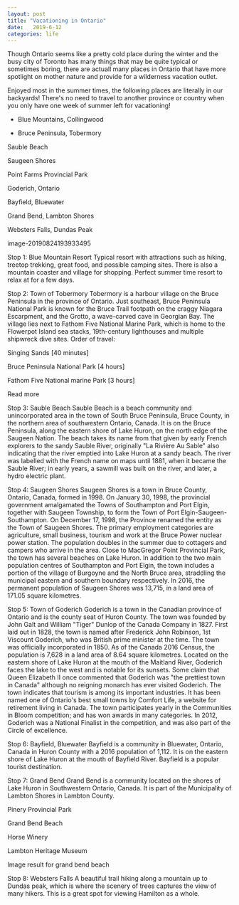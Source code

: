 ```yaml
---
layout: post
title: "Vacationing in Ontario"
date:   2019-6-12
categories: life
---
```



Though Ontario seems like a pretty cold place during the winter and the busy city of Toronto has many things that may be quite typical or sometimes boring, there are actuall many places in Ontario that have more spotlight on mother nature and provide for a wilderness vacation outlet. 

Enjoyed most in the summer times, the following places are literally in our backyards! There's no need to travel to another province or country when you only have one week of summer left for vacationing!

- Blue Mountains, Collingwood

- Bruce Peninsula, Tobermory

Sauble Beach

Saugeen Shores

Point Farms Provincial Park

Goderich, Ontario

Bayfield, Bluewater

Grand Bend, Lambton Shores

Websters Falls, Dundas Peak

image-20190824193933495

Stop 1: Blue Mountain Resort
Typical resort with attractions such as hiking, treetop trekking, great food, and possible camping sites. There is also a mountain coaster and village for shopping. Perfect summer time resort to relax at for a few days.

Stop 2: Town of Tobermory
Tobermory is a harbour village on the Bruce Peninsula in the province of Ontario. Just southeast, Bruce Peninsula National Park is known for the Bruce Trail footpath on the craggy Niagara Escarpment, and the Grotto, a wave-carved cave in Georgian Bay. The village lies next to Fathom Five National Marine Park, which is home to the Flowerpot Island sea stacks, 19th-century lighthouses and multiple shipwreck dive sites. Order of travel:

Singing Sands [40 minutes]

Bruce Peninsula National Park [4 hours]

Fathom Five National marine Park [3 hours]

Read more



Stop 3: Sauble Beach
Sauble Beach is a beach community and unincorporated area in the town of South Bruce Peninsula, Bruce County, in the northern area of southwestern Ontario, Canada. It is on the Bruce Peninsula, along the eastern shore of Lake Huron, on the north edge of the Saugeen Nation. The beach takes its name from that given by early French explorers to the sandy Sauble River, originally "La Rivière Au Sable" also indicating that the river emptied into Lake Huron at a sandy beach. The river was labelled with the French name on maps until 1881, when it became the Sauble River; in early years, a sawmill was built on the river, and later, a hydro electric plant.



Stop 4: Saugeen Shores
Saugeen Shores is a town in Bruce County, Ontario, Canada, formed in 1998. On January 30, 1998, the provincial government amalgamated the Towns of Southampton and Port Elgin, together with Saugeen Township, to form the Town of Port Elgin-Saugeen-Southampton. On December 17, 1998, the Province renamed the entity as the Town of Saugeen Shores. The primary employment categories are agriculture, small business, tourism and work at the Bruce Power nuclear power station. The population doubles in the summer due to cottagers and campers who arrive in the area. Close to MacGregor Point Provincial Park, the town has several beaches on Lake Huron. In addition to the two main population centres of Southampton and Port Elgin, the town includes a portion of the village of Burgoyne and the North Bruce area, straddling the municipal eastern and southern boundary respectively. In 2016, the permanent population of Saugeen Shores was 13,715, in a land area of 171.05 square kilometres.

Stop 5: Town of Goderich
Goderich is a town in the Canadian province of Ontario and is the county seat of Huron County. The town was founded by John Galt and William "Tiger" Dunlop of the Canada Company in 1827. First laid out in 1828, the town is named after Frederick John Robinson, 1st Viscount Goderich, who was British prime minister at the time. The town was officially incorporated in 1850. As of the Canada 2016 Census, the population is 7,628 in a land area of 8.64 square kilometres. Located on the eastern shore of Lake Huron at the mouth of the Maitland River, Goderich faces the lake to the west and is notable for its sunsets. Some claim that Queen Elizabeth II once commented that Goderich was "the prettiest town in Canada" although no reigning monarch has ever visited Goderich. The town indicates that tourism is among its important industries. It has been named one of Ontario's best small towns by Comfort Life, a website for retirement living in Canada. The town participates yearly in the Communities in Bloom competition; and has won awards in many categories. In 2012, Goderich was a National Finalist in the competition, and was also part of the Circle of excellence.



Stop 6: Bayfield, Bluewater
Bayfield is a community in Bluewater, Ontario, Canada in Huron County with a 2016 population of 1,112. It is on the eastern shore of Lake Huron at the mouth of Bayfield River. Bayfield is a popular tourist destination.



Stop 7: Grand Bend
Grand Bend is a community located on the shores of Lake Huron in Southwestern Ontario, Canada. It is part of the Municipality of Lambton Shores in Lambton County.

Pinery Provincial Park

Grand Bend Beach

Horse Winery

Lambton Heritage Museum

Image result for grand bend beach

Stop 8: Websters Falls
A beautiful trail hiking along a mountain up to Dundas peak, which is where the scenery of trees captures the view of many hikers. This is a great spot for viewing Hamilton as a whole.

